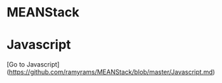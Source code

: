 # MEANStack

# Javascript
[Go to Javascript] (https://github.com/ramyrams/MEANStack/blob/master/Javascript.md)
